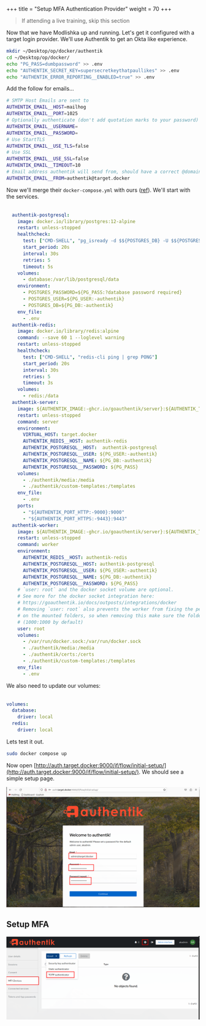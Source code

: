 +++
title = "Setup MFA Authentication Provider"
weight = 70
+++

> If attending a live training, skip this section

Now that we have Modlishka up and running. Let's get it configured with a target login provider. We'll use Authentik to get an Okta like experience.

```bash
mkdir ~/Desktop/op/docker/authentik
cd ~/Desktop/op/docker/
echo "PG_PASS=dumbpassword" >> .env
echo "AUTHENTIK_SECRET_KEY=supersecretkeythatpaullikes" >> .env
echo "AUTHENTIK_ERROR_REPORTING__ENABLED=true" >> .env
```

Add the follow for emails...

```sh
# SMTP Host Emails are sent to
AUTHENTIK_EMAIL__HOST=mailhog
AUTHENTIK_EMAIL__PORT=1025
# Optionally authenticate (don't add quotation marks to your password)
AUTHENTIK_EMAIL__USERNAME=
AUTHENTIK_EMAIL__PASSWORD=
# Use StartTLS
AUTHENTIK_EMAIL__USE_TLS=false
# Use SSL
AUTHENTIK_EMAIL__USE_SSL=false
AUTHENTIK_EMAIL__TIMEOUT=10
# Email address authentik will send from, should have a correct @domain
AUTHENTIK_EMAIL__FROM=authentik@target.docker
```

Now we'll merge their `docker-compose.yml` with ours ([ref](https://goauthentik.io/docs/installation/docker-compose)). We'll start with the services. 

```yml

  authentik-postgresql:
    image: docker.io/library/postgres:12-alpine
    restart: unless-stopped
    healthcheck:
      test: ["CMD-SHELL", "pg_isready -d $${POSTGRES_DB} -U $${POSTGRES_USER}"]
      start_period: 20s
      interval: 30s
      retries: 5
      timeout: 5s
    volumes:
      - database:/var/lib/postgresql/data
    environment:
      - POSTGRES_PASSWORD=${PG_PASS:?database password required}
      - POSTGRES_USER=${PG_USER:-authentik}
      - POSTGRES_DB=${PG_DB:-authentik}
    env_file:
      - .env
  authentik-redis:
    image: docker.io/library/redis:alpine
    command: --save 60 1 --loglevel warning
    restart: unless-stopped
    healthcheck:
      test: ["CMD-SHELL", "redis-cli ping | grep PONG"]
      start_period: 20s
      interval: 30s
      retries: 5
      timeout: 3s
    volumes:
      - redis:/data
  authentik-server:
    image: ${AUTHENTIK_IMAGE:-ghcr.io/goauthentik/server}:${AUTHENTIK_TAG:-2023.3.1}
    restart: unless-stopped
    command: server
    environment:
      VIRTUAL_HOST: target.docker
      AUTHENTIK_REDIS__HOST: authentik-redis
      AUTHENTIK_POSTGRESQL__HOST:  authentik-postgresql
      AUTHENTIK_POSTGRESQL__USER: ${PG_USER:-authentik}
      AUTHENTIK_POSTGRESQL__NAME: ${PG_DB:-authentik}
      AUTHENTIK_POSTGRESQL__PASSWORD: ${PG_PASS}
    volumes:
      - ./authentik/media:/media
      - ./authentik/custom-templates:/templates
    env_file:
      - .env
    ports:
      - "${AUTHENTIK_PORT_HTTP:-9000}:9000"
      - "${AUTHENTIK_PORT_HTTPS:-9443}:9443"
  authentik-worker:
    image: ${AUTHENTIK_IMAGE:-ghcr.io/goauthentik/server}:${AUTHENTIK_TAG:-2023.3.1}
    restart: unless-stopped
    command: worker
    environment:
      AUTHENTIK_REDIS__HOST: authentik-redis
      AUTHENTIK_POSTGRESQL__HOST: authentik-postgresql
      AUTHENTIK_POSTGRESQL__USER: ${PG_USER:-authentik}
      AUTHENTIK_POSTGRESQL__NAME: ${PG_DB:-authentik}
      AUTHENTIK_POSTGRESQL__PASSWORD: ${PG_PASS}
    # `user: root` and the docker socket volume are optional.
    # See more for the docker socket integration here:
    # https://goauthentik.io/docs/outposts/integrations/docker
    # Removing `user: root` also prevents the worker from fixing the permissions
    # on the mounted folders, so when removing this make sure the folders have the correct UID/GID
    # (1000:1000 by default)
    user: root
    volumes:
      - /var/run/docker.sock:/var/run/docker.sock
      - ./authentik/media:/media
      - ./authentik/certs:/certs
      - ./authentik/custom-templates:/templates
    env_file:
      - .env
```

We also need to update our volumes:

```yml

volumes:
  database:
    driver: local
  redis:
    driver: local
```

Lets test it out.

```bash
sudo docker compose up
```

Now open [http://auth.target.docker:9000/if/flow/initial-setup/](http://auth.target.docker:9000/if/flow/initial-setup/). We should see a simple setup page.

![Authentik Admin Setup](/static/how-to-phishing/authentik-admin-setup.png)

## Setup MFA

![Authentik Admin Add MFA](/static/how-to-phishing/authentik-admin-add-mfa.png)



